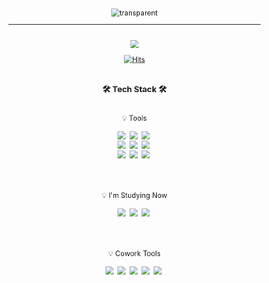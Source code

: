 <div align="center">
<br>

![transparent](https://capsule-render.vercel.app/api?type=transparent&fontColor=9A99FF&text=ssu-uky's&nbsp;World%20!&height=150&fontSize=40&fontAlignY=60&desc=Welcome&nbsp;to&nbsp;&descAlignY=20&descAlign=50&descSize=30)


<!-- [![GitHub Streak](https://streak-stats.demolab.com?user=ssu-uky&theme=tokyonight&hide_border=true&locale=ko)](https://git.io/streak-stats)

[![Top Langs](https://github-readme-stats.vercel.app/api/top-langs/?username=ssu-uky&theme=tokyonight&hide_border=true&layout=compact)](https://github.com/ssu-uky/github-readme-stats)

![ssu-uky's github stats](https://github-readme-stats.vercel.app/api?username=ssu-uky&show_icons=true&hide_border=true&&theme=tokyonight) -->

  ---
  
  <br>
<a href="https://velog.io/@ssu-uky">
<img src="https://img.shields.io/badge/Velog-20C997?style=flat&logo=Velog&logoColor=white&link=https://velog.io/@ssu-uky"/>
</a>

<br>
  
[![Hits](https://hits.seeyoufarm.com/api/count/incr/badge.svg?url=https%3A%2F%2Fgithub.com%2Fssu-uky&count_bg=%23BEA2FF&title_bg=%2374BDFF&icon=bilibili.svg&icon_color=%23FFFFFF&title=count&edge_flat=false)](https://github.com/ssu-uky)
<br><br>


### <b> 🛠️&nbsp;Tech Stack&nbsp;🛠️ </b>
  <br>
<div display="inline-block">
    💡 Tools <br><br>
 <img src="https://img.shields.io/badge/Visual Studio Code-007ACC?style=flat&logo=Visual Studio Code&logoColor=white"/>&nbsp;
 <img src="https://img.shields.io/badge/Python-3776AB?style=flat&logo=Python&logoColor=white"/>&nbsp;
 <img src="https://img.shields.io/badge/Django-092E20?style=flat&logo=django&logoColor=white"/>&nbsp; <br>
 <img src="https://img.shields.io/badge/AWS-232F3E?style=flat&logo=AmazonAWS&logoColor=white"/>&nbsp;
 <img src="https://img.shields.io/badge/NAVER CLOUD PLATFORM-03C75A?style=flat&logo=naver&logoColor=white"/>&nbsp;
<img src="https://img.shields.io/badge/Google Cloud-4285F4?style=flat&logo=GoogleCloud&logoColor=white"/>&nbsp; <br>
<!--  <img src="https://img.shields.io/badge/SQLite-003B57?style=flat&logo=SQLite&logoColor=white"/>&nbsp; -->
<!--  <img src="https://img.shields.io/badge/PostgreSQL-4169E1?style=flat&logo=Postgresql&logoColor=white"/>&nbsp; -->
<!--  <img src="https://img.shields.io/badge/MySQL-036189?style=flat&logo=mysql&logoColor=white"/>&nbsp; <br> -->
 <img src="https://img.shields.io/badge/Ubuntu-E95420?style=flat&logo=Ubuntu&logoColor=white"/>&nbsp;
 <img src="https://img.shields.io/badge/NGINX-009639?style=flat&logo=NGINX&logoColor=white"/>&nbsp;
 <img src="https://img.shields.io/badge/Gunicorn-499848?style=flat&logo=Gunicorn&logoColor=white"/>&nbsp;
 
</div>

  <br><br>
  <div display="inline-block">
  💡 I'm Studying Now
  <br><br>
<!--   <img src="https://img.shields.io/badge/FastAPI-009688?style=flat&logo=FastAPI&logoColor=white"/>&nbsp; -->
<!--   <img src="https://img.shields.io/badge/Linux-FCC624?style=flat&logo=Linux&logoColor=white"/>&nbsp; <br> -->
<!--   <img src="https://img.shields.io/badge/NumPy-013243?style=flat&logo=NumPy&logoColor=white"/>&nbsp; -->
<!--   <img src="https://img.shields.io/badge/pandas-150458?style=flat&logo=pandas&logoColor=white"/>&nbsp; -->
<!--   <img src="https://img.shields.io/badge/OpenCV-5C3EE8?style=flat&logo=OpenCV&logoColor=white"/>&nbsp;  -->
<!--   <img src="https://img.shields.io/badge/TensorFlow-FF6F00?style=flat&logo=TensorFlow&logoColor=white"/>&nbsp; <br> -->
<!--   <img src="https://img.shields.io/badge/GitHub Actions-2088FF?style=flat&logo=GitHub Actions&logoColor=white"/> -->
  <img src="https://img.shields.io/badge/Docker-2496ED?style=flat&logo=Docker&logoColor=white"/>&nbsp;
  <img src="https://img.shields.io/badge/Jenkins-D24939?style=flat&logo=Jenkins&logoColor=white"/>&nbsp;
  <img src="https://img.shields.io/badge/Kubernetes-326CE5?style=flat&logo=Kubernetes&logoColor=white"/>&nbsp;

  </div>

<br><br>

<div display="inline-block">
    💡 Cowork Tools <br><br>
    <img src="https://img.shields.io/badge/GitHub-181717?style=flat&logo=GitHub&logoColor=white"/>&nbsp;
    <img src="https://img.shields.io/badge/Slack-4A154B?style=flat&logo=slack&logoColor=white"/>&nbsp;
    <img src="https://img.shields.io/badge/Discord-5865F2?style=flat&logo=Discord&logoColor=white"/>&nbsp;
    <img src="https://img.shields.io/badge/Notion-000000?style=flat&logo=Notion&logoColor=white"/>&nbsp;
    <img src="https://img.shields.io/badge/Figma-F24E1E?style=flat&logo=Figma&logoColor=white"/>&nbsp;
</div>
  

<br><br>
  
<!-- ### ✏️ My Study Log
 
  <br>

  
  <br>
  
[![Velog's GitHub stats](https://velog-readme-stats.vercel.app/api?name=ssu-uky&color=dark)](https://velog.io/@ssu-uky)

  
  <br> -->
  
